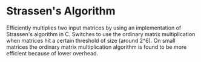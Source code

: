 # Strassen's Algorithm
Efficiently multiplies two input matrices by using an implementation of Strassen's algorithm in C. Switches to use the ordinary matrix multiplication when matrices hit a certain threshold of size (around 2^6). On small matrices the ordinary matrix multiplication algorithm is found to be more efficient because of lower overhead.
